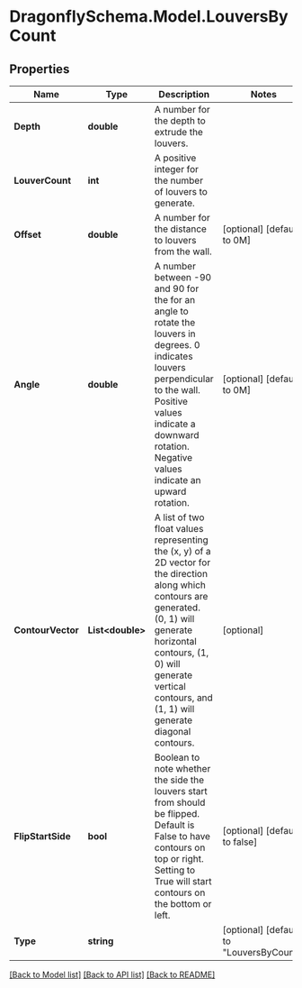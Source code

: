 
# DragonflySchema.Model.LouversByCount

## Properties

Name | Type | Description | Notes
------------ | ------------- | ------------- | -------------
**Depth** | **double** | A number for the depth to extrude the louvers. | 
**LouverCount** | **int** | A positive integer for the number of louvers to generate. | 
**Offset** | **double** | A number for the distance to louvers from the wall. | [optional] [default to 0M]
**Angle** | **double** | A number between -90 and 90 for the for an angle to rotate the louvers in degrees. 0 indicates louvers perpendicular to the wall. Positive values indicate a downward rotation. Negative values indicate an upward rotation. | [optional] [default to 0M]
**ContourVector** | **List&lt;double&gt;** | A list of two float values representing the (x, y) of a 2D vector for the direction along which contours are generated. (0, 1) will generate horizontal contours, (1, 0) will generate vertical contours, and (1, 1) will generate diagonal contours. | [optional] 
**FlipStartSide** | **bool** | Boolean to note whether the side the louvers start from should be flipped. Default is False to have contours on top or right. Setting to True will start contours on the bottom or left. | [optional] [default to false]
**Type** | **string** |  | [optional] [default to "LouversByCount"]

[[Back to Model list]](../README.md#documentation-for-models)
[[Back to API list]](../README.md#documentation-for-api-endpoints)
[[Back to README]](../README.md)

